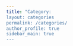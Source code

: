 ```yaml
---
title: "Category:
layout: categories
permalink: /categories/
author_profile: true
sidebar_main: true
---
```



